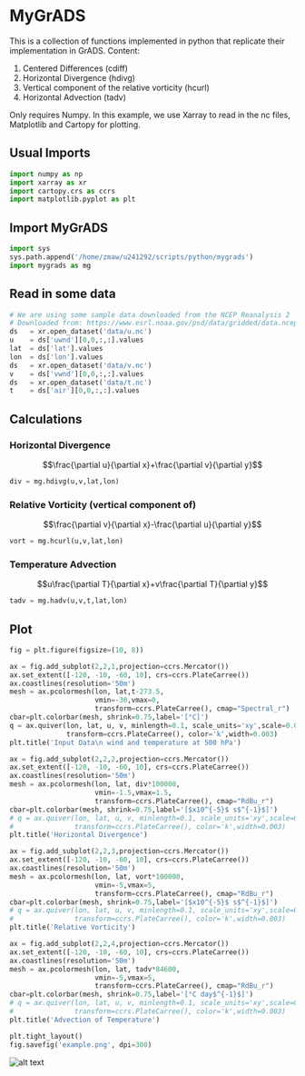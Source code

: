 # MyGrADS

This is a collection of functions implemented in python that replicate
their implementation in GrADS.
Content:
1. Centered Differences (cdiff)
2. Horizontal Divergence (hdivg)
3. Vertical component of the relative vorticity (hcurl)
4. Horizontal Advection (tadv) 

Only requires Numpy.
In this example, we use Xarray to read in the nc files, Matplotlib and Cartopy for plotting.

## Usual Imports

```python
import numpy as np
import xarray as xr
import cartopy.crs as ccrs
import matplotlib.pyplot as plt
```

## Import MyGrADS

```python
import sys
sys.path.append('/home/zmaw/u241292/scripts/python/mygrads')
import mygrads as mg
```

## Read in some data

```python
# We are using some sample data downloaded from the NCEP Reanalysis 2
# Downloaded from: https://www.esrl.noaa.gov/psd/data/gridded/data.ncep.reanalysis2.html
ds   = xr.open_dataset('data/u.nc')
u    = ds['uwnd'][0,0,:,:].values
lat  = ds['lat'].values
lon  = ds['lon'].values
ds   = xr.open_dataset('data/v.nc')
v    = ds['vwnd'][0,0,:,:].values
ds   = xr.open_dataset('data/t.nc')
t    = ds['air'][0,0,:,:].values
```
## Calculations

### Horizontal Divergence

```math
\frac{\partial u}{\partial x}+\frac{\partial v}{\partial y}
```

```python
div = mg.hdivg(u,v,lat,lon)
```

### Relative Vorticity (vertical component of)

```math
\frac{\partial v}{\partial x}-\frac{\partial u}{\partial y}
```

```python
vort = mg.hcurl(u,v,lat,lon)
```

### Temperature Advection

```math
u\frac{\partial T}{\partial x}+v\frac{\partial T}{\partial y}
```

```python
tadv = mg.hadv(u,v,t,lat,lon)
```

## Plot

```python
fig = plt.figure(figsize=(10, 8))

ax = fig.add_subplot(2,2,1,projection=ccrs.Mercator())
ax.set_extent([-120, -10, -60, 10], crs=ccrs.PlateCarree())
ax.coastlines(resolution='50m')     
mesh = ax.pcolormesh(lon, lat,t-273.5,
                     vmin=-30,vmax=0,
                     transform=ccrs.PlateCarree(), cmap="Spectral_r")
cbar=plt.colorbar(mesh, shrink=0.75,label='[°C]')
q = ax.quiver(lon, lat, u, v, minlength=0.1, scale_units='xy',scale=0.0001,
              transform=ccrs.PlateCarree(), color='k',width=0.003)
plt.title('Input Data\n wind and temperature at 500 hPa')

ax = fig.add_subplot(2,2,2,projection=ccrs.Mercator())
ax.set_extent([-120, -10, -60, 10], crs=ccrs.PlateCarree())
ax.coastlines(resolution='50m')     
mesh = ax.pcolormesh(lon, lat, div*100000,
                     vmin=-1.5,vmax=1.5,
                     transform=ccrs.PlateCarree(), cmap="RdBu_r")
cbar=plt.colorbar(mesh, shrink=0.75,label='[$x10^{-5}$ s$^{-1}$]')
# q = ax.quiver(lon, lat, u, v, minlength=0.1, scale_units='xy',scale=0.0001,
#               transform=ccrs.PlateCarree(), color='k',width=0.003)
plt.title('Horizontal Divergence')

ax = fig.add_subplot(2,2,3,projection=ccrs.Mercator())
ax.set_extent([-120, -10, -60, 10], crs=ccrs.PlateCarree())
ax.coastlines(resolution='50m')     
mesh = ax.pcolormesh(lon, lat, vort*100000,
                     vmin=-5,vmax=5,
                     transform=ccrs.PlateCarree(), cmap="RdBu_r")
cbar=plt.colorbar(mesh, shrink=0.75,label='[$x10^{-5}$ s$^{-1}$]')
# q = ax.quiver(lon, lat, u, v, minlength=0.1, scale_units='xy',scale=0.0001,
#               transform=ccrs.PlateCarree(), color='k',width=0.003)
plt.title('Relative Vorticity')

ax = fig.add_subplot(2,2,4,projection=ccrs.Mercator())
ax.set_extent([-120, -10, -60, 10], crs=ccrs.PlateCarree())
ax.coastlines(resolution='50m')     
mesh = ax.pcolormesh(lon, lat, tadv*84600,
                     vmin=-5,vmax=5,
                     transform=ccrs.PlateCarree(), cmap="RdBu_r")
cbar=plt.colorbar(mesh, shrink=0.75,label='[°C day$^{-1}$]')
# q = ax.quiver(lon, lat, u, v, minlength=0.1, scale_units='xy',scale=0.0001,
#               transform=ccrs.PlateCarree(), color='k',width=0.003)
plt.title('Advection of Temperature')

plt.tight_layout()
fig.savefig('example.png', dpi=300)
```
![alt text](https://raw.githubusercontent.com/davidmnielsen/mygrads/master/example.png "example.png")









